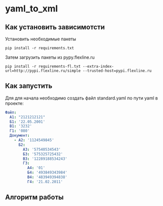 # yaml_to_xml

## Как установить зависимотсти

Установить необходимые пакеты
```shell
pip install -r requirements.txt
```

Затем загрузить пакеты из pypy.flexline.ru
```shell
pip install -r requirements-fl.txt --extra-index-url=http://pypi.flexline.ru/simple --trusted-host=pypi.flexline.ru
```

## Как запустить

Для для начала необходимо создать файл standard.yaml по пути yaml в проекте:
```yaml
Файл:
  А1: "2121212121"
  Б1: '22.05.2001'
  B1: '3232'
  Г1: '080'
  Документ:
    - A2: '1124549845'
      Б2:
        A3: '57540534543'
        Б3: '575325725432'
        В3: '12289188534243'
        Г3:
          А4: '01'
          Б4: '493849343984'
          В4: '483949394838'
          Г4: '21.02.2011'
```

## Алгоритм работы
